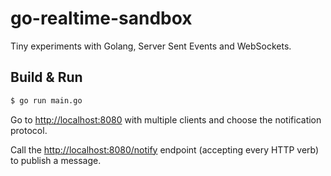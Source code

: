 # go-realtime-sandbox

Tiny experiments with Golang, Server Sent Events and WebSockets.

## Build & Run

```sh
$ go run main.go
```

Go to [http://localhost:8080](http://localhost:8080) with multiple clients and choose the notification protocol.

Call the [http://localhost:8080/notify](http://localhost:8080/notify) endpoint (accepting every HTTP verb) to publish a message.
